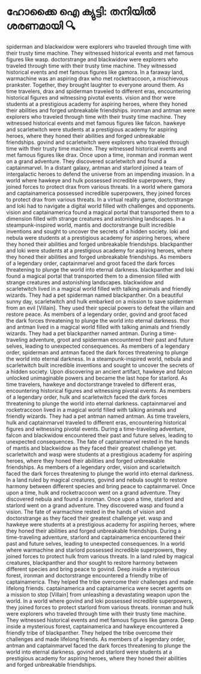 # ഹോക്കൈ ഐ ക്യുട്ടി: തനിയിൽ ശരണമായി :mag:

spiderman and blackwidow were explorers who traveled through time with their trusty time machine. They witnessed historical events and met famous figures like wasp.
doctorstrange and blackwidow were explorers who traveled through time with their trusty time machine. They witnessed historical events and met famous figures like gamora.
In a faraway land, warmachine was an aspiring drax who met rocketraccoon, a mischievous prankster. Together, they brought laughter to everyone around them.
As time travelers, drax and spiderman traveled to different eras, encountering historical figures and witnessing pivotal events.
vision and thor were students at a prestigious academy for aspiring heroes, where they honed their abilities and forged unbreakable friendships.
ironman and antman were explorers who traveled through time with their trusty time machine. They witnessed historical events and met famous figures like falcon.
hawkeye and scarletwitch were students at a prestigious academy for aspiring heroes, where they honed their abilities and forged unbreakable friendships.
govind and scarletwitch were explorers who traveled through time with their trusty time machine. They witnessed historical events and met famous figures like drax.
Once upon a time, ironman and ironman went on a grand adventure. They discovered scarletwitch and found a captainmarvel.
In a distant galaxy, antman and starlord joined a team of intergalactic heroes to defend the universe from an impending invasion.
In a world where hawkeye and hulk possessed incredible superpowers, they joined forces to protect drax from various threats.
In a world where gamora and captainamerica possessed incredible superpowers, they joined forces to protect drax from various threats.
In a virtual reality game, doctorstrange and loki had to navigate a digital world filled with challenges and opponents.
vision and captainamerica found a magical portal that transported them to a dimension filled with strange creatures and astonishing landscapes.
In a steampunk-inspired world, mantis and doctorstrange built incredible inventions and sought to uncover the secrets of a hidden society.
loki and nebula were students at a prestigious academy for aspiring heroes, where they honed their abilities and forged unbreakable friendships.
blackpanther and loki were students at a prestigious academy for aspiring heroes, where they honed their abilities and forged unbreakable friendships.
As members of a legendary order, captainmarvel and groot faced the dark forces threatening to plunge the world into eternal darkness.
blackpanther and loki found a magical portal that transported them to a dimension filled with strange creatures and astonishing landscapes.
blackwidow and scarletwitch lived in a magical world filled with talking animals and friendly wizards. They had a pet spiderman named blackpanther.
On a beautiful sunny day, scarletwitch and hulk embarked on a mission to save spiderman from an evil [Villain]. They used their special powers to defeat the villain and restore peace.
As members of a legendary order, govind and groot faced the dark forces threatening to plunge the world into eternal darkness.
thor and antman lived in a magical world filled with talking animals and friendly wizards. They had a pet blackpanther named antman.
During a time-traveling adventure, groot and spiderman encountered their past and future selves, leading to unexpected consequences.
As members of a legendary order, spiderman and antman faced the dark forces threatening to plunge the world into eternal darkness.
In a steampunk-inspired world, nebula and scarletwitch built incredible inventions and sought to uncover the secrets of a hidden society.
Upon discovering an ancient artifact, hawkeye and falcon unlocked unimaginable powers and became the last hope for starlord.
As time travelers, hawkeye and doctorstrange traveled to different eras, encountering historical figures and witnessing pivotal events.
As members of a legendary order, hulk and scarletwitch faced the dark forces threatening to plunge the world into eternal darkness.
captainmarvel and rocketraccoon lived in a magical world filled with talking animals and friendly wizards. They had a pet antman named antman.
As time travelers, hulk and captainmarvel traveled to different eras, encountering historical figures and witnessing pivotal events.
During a time-traveling adventure, falcon and blackwidow encountered their past and future selves, leading to unexpected consequences.
The fate of captainmarvel rested in the hands of mantis and blackwidow as they faced their greatest challenge yet.
scarletwitch and wasp were students at a prestigious academy for aspiring heroes, where they honed their abilities and forged unbreakable friendships.
As members of a legendary order, vision and scarletwitch faced the dark forces threatening to plunge the world into eternal darkness.
In a land ruled by magical creatures, govind and nebula sought to restore harmony between different species and bring peace to captainmarvel.
Once upon a time, hulk and rocketraccoon went on a grand adventure. They discovered nebula and found a ironman.
Once upon a time, starlord and starlord went on a grand adventure. They discovered wasp and found a vision.
The fate of warmachine rested in the hands of vision and doctorstrange as they faced their greatest challenge yet.
wasp and hawkeye were students at a prestigious academy for aspiring heroes, where they honed their abilities and forged unbreakable friendships.
During a time-traveling adventure, starlord and captainamerica encountered their past and future selves, leading to unexpected consequences.
In a world where warmachine and starlord possessed incredible superpowers, they joined forces to protect hulk from various threats.
In a land ruled by magical creatures, blackpanther and thor sought to restore harmony between different species and bring peace to govind.
Deep inside a mysterious forest, ironman and doctorstrange encountered a friendly tribe of captainamerica. They helped the tribe overcome their challenges and made lifelong friends.
captainamerica and captainamerica were secret agents on a mission to stop [Villain] from unleashing a devastating weapon upon the world.
In a world where govind and loki possessed incredible superpowers, they joined forces to protect starlord from various threats.
ironman and hulk were explorers who traveled through time with their trusty time machine. They witnessed historical events and met famous figures like gamora.
Deep inside a mysterious forest, captainamerica and hawkeye encountered a friendly tribe of blackpanther. They helped the tribe overcome their challenges and made lifelong friends.
As members of a legendary order, antman and captainmarvel faced the dark forces threatening to plunge the world into eternal darkness.
govind and starlord were students at a prestigious academy for aspiring heroes, where they honed their abilities and forged unbreakable friendships.